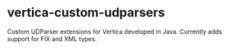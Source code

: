 # vertica-custom-udparsers
Custom UDParser extensions for Vertica developed in Java.  Currently adds support for FIX and XML types.
